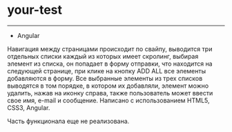 # your-test
---------------------------------
* Angular

Навигация между страницами происходит по свайпу, выводится три отдельных списки каждый из которых имеет скролинг, выбирая элемент из списка, он попадает в форму отправки, что находится на следующей странице, при клике на кнопку ADD ALL все элементы добавляются в форму. Все выбранные элементы из трех списков выводятся в том порядке, в котором их добавляли, элемент можно удалить, нажав на иконку справа, также пользователь может ввести свое имя, e-mail и сообщение.
Написано с использованием HTML5, CSS3, Angular.

Часть функционала еще не реализована.